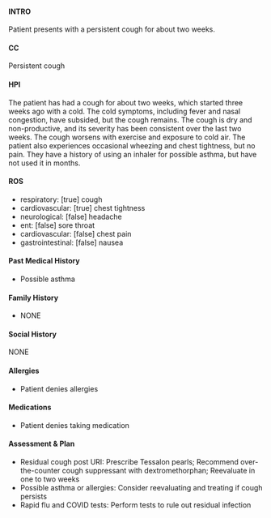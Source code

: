 #### INTRO 
Patient presents with a persistent cough for about two weeks. 

#### CC 
Persistent cough 

#### HPI 
The patient has had a cough for about two weeks, which started three weeks ago with a cold. The cold symptoms, including fever and nasal congestion, have subsided, but the cough remains. The cough is dry and non-productive, and its severity has been consistent over the last two weeks. The cough worsens with exercise and exposure to cold air. The patient also experiences occasional wheezing and chest tightness, but no pain. They have a history of using an inhaler for possible asthma, but have not used it in months.

#### ROS 
- respiratory: [true] cough 
- cardiovascular: [true] chest tightness 
- neurological: [false] headache 
- ent: [false] sore throat 
- cardiovascular: [false] chest pain 
- gastrointestinal: [false] nausea 

#### Past Medical History 
- Possible asthma

#### Family History 
- NONE

#### Social History 
NONE

#### Allergies 
- Patient denies allergies

#### Medications 
- Patient denies taking medication

#### Assessment & Plan 
- Residual cough post URI: Prescribe Tessalon pearls; Recommend over-the-counter cough suppressant with dextromethorphan; Reevaluate in one to two weeks
- Possible asthma or allergies: Consider reevaluating and treating if cough persists
- Rapid flu and COVID tests: Perform tests to rule out residual infection


